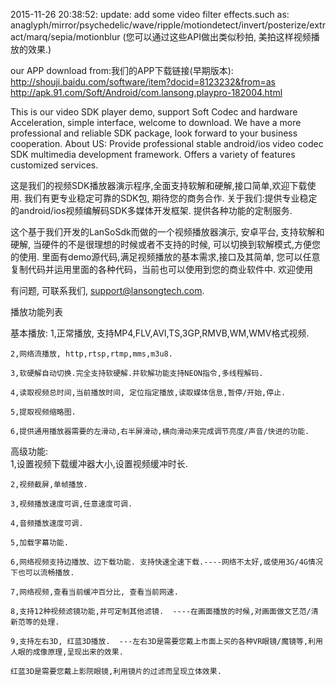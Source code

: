 2015-11-26 20:38:52:
   update: 
    add some video filter effects.such as: anaglyph/mirror/psychedelic/wave/ripple/motiondetect/invert/posterize/extract/marq/sepia/motionblur	(您可以通过这些API做出类似秒拍, 美拍这样视频播放的效果.)
 
 our APP download from:我们的APP下载链接(早期版本):
http://shouji.baidu.com/software/item?docid=8123232&from=as 
http://apk.91.com/Soft/Android/com.lansong.playpro-182004.html

This is our video SDK player demo, support Soft Codec and hardware Acceleration, simple interface, welcome to download. We have a more professional and reliable SDK package, look forward to your business cooperation.  About US: Provide professional stable android/ios video codec SDK multimedia development framework. Offers a variety of features customized services.



这是我们的视频SDK播放器演示程序,全面支持软解和硬解,接口简单,欢迎下载使用. 我们有更专业稳定可靠的SDK包, 期待您的商务合作.  关于我们:提供专业稳定的android/ios视频编解码SDK多媒体开发框架. 提供各种功能的定制服务.   


这个基于我们开发的LanSoSdk而做的一个视频播放器演示, 安卓平台, 支持软解和硬解, 当硬件的不是很理想的时候或者不支持的时候, 可以切换到软解模式,方便您的使用.
里面有demo源代码,满足视频播放的基本需求,接口及其简单, 您可以任意复制代码并运用里面的各种代码，当前也可以使用到您的商业软件中. 
欢迎使用

有问题, 可联系我们, support@lansongtech.com.

播放功能列表

基本播放:
	1,正常播放, 支持MP4,FLV,AVI,TS,3GP,RMVB,WM,WMV格式视频.
	
	2,网络流播放, http,rtsp,rtmp,mms,m3u8.
	
	3,软硬解自动切换.完全支持软硬解.并软解功能支持NEON指令,多线程解码.
	
	4,读取视频总时间,当前播放时间, 定位指定播放,读取媒体信息,暂停/开始,停止.
	
	5,提取视频缩略图.
	
	6,提供通用播放器需要的左滑动,右半屏滑动,横向滑动来完成调节亮度/声音/快进的功能.
	
高级功能:	
	1,设置视频下载缓冲器大小,设置视频缓冲时长.
	
	2,视频截屏,单帧播放.
	
	3,视频播放速度可调,任意速度可调. 
	
	4,音频播放速度可调.
	
	5,加载字幕功能.
	
	6,网络视频支持边播放、边下载功能. 支持快速全速下载.----网络不太好,或使用3G/4G情况下也可以流畅播放.
	
	7,网络视频,查看当前缓冲百分比, 查看当前网速.
	
	8,支持12种视频滤镜功能,并可定制其他滤镜.  ----在画面播放的时候,对画面做文艺范/清新范等的处理.
	
	9,支持左右3D, 红蓝3D播放.  ---左右3D是需要您戴上市面上买的各种VR眼镜/魔镜等,利用人眼的成像原理,呈现出来的效果.
	
	红蓝3D是需要您戴上影院眼镜,利用镜片的过滤而呈现立体效果.
	
      
      
